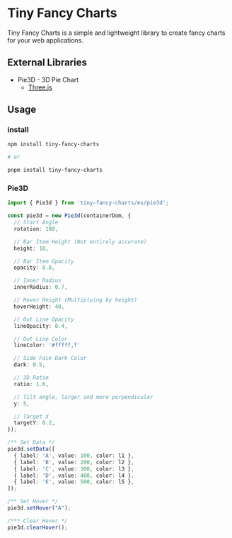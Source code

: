 # Tiny Fancy Charts

Tiny Fancy Charts is a simple and lightweight library to create fancy charts for your web applications.

## External Libraries

- Pie3D - 3D Pie Chart
  - [Three.js](https://threejs.org/)

## Usage

### install

```bash
npm install tiny-fancy-charts

# or

pnpm install tiny-fancy-charts
```

### Pie3D

```typescript
import { Pie3d } from 'tiny-fancy-charts/es/pie3d';

const pie3d = new Pie3d(containerDom, {
  // Start Angle
  rotation: 180,

  // Bar Item Height (Not entirely accurate)
  height: 10,

  // Bar Item Opacity
  opacity: 0.8,

  // Inner Radius
  innerRadius: 0.7,

  // Hover Height (Multiplying by height)
  hoverHeight: 40,

  // Out Line Opacity
  lineOpacity: 0.4,

  // Out Line Color
  lineColor: '#fffff,f'

  // Side Face Dark Color
  dark: 0.5,

  // 3D Ratio
  ratio: 1.6,

  // Tilt angle, larger and more perpendicular
  y: 5,

  // Target X
  targetY: 0.2,
});

/** Set Data */
pie3d.setData([
  { label: 'A', value: 100, color: l1 },
  { label: 'B', value: 200, color: l2 },
  { label: 'C', value: 300, color: l3 },
  { label: 'D', value: 400, color: l4 },
  { label: 'E', value: 500, color: l5 },
]);

/** Set Hover */
pie3d.setHover("A");

/*** Clear Hover */
pie3d.clearHover();
```
